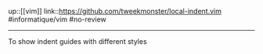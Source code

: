 up::[[vim]]
link::https://github.com/tweekmonster/local-indent.vim
#informatique/vim #no-review 

----
To show indent guides with different styles

